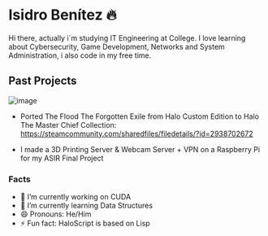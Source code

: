 # Isidro Benítez 🔥
Hi there, actually i´m studying IT Engineering at College. I love learning about Cybersecurity, Game Development, Networks and System Administration, i also code in my free time.

## Past Projects
![image](https://github.com/isifire/isifire/assets/30783747/c7e6b721-094b-4e11-90b0-9c8d0c0bb4a5)

- Ported The Flood The Forgotten Exile from Halo Custom Edition to Halo The Master Chief Collection: https://steamcommunity.com/sharedfiles/filedetails/?id=2938702672

- I made a 3D Printing Server & Webcam Server + VPN on a Raspberry Pi for my ASIR Final Project  


### Facts
- 🔭 I’m currently working on CUDA
- 🌱 I’m currently learning Data Structures
- 😄 Pronouns: He/Him
- ⚡ Fun fact: HaloScript is based on Lisp

